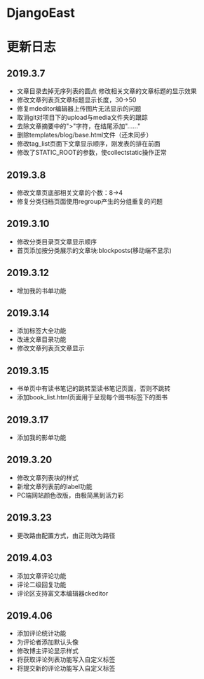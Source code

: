# DjangoEast
# 更新日志
## 2019.3.7
- 文章目录去掉无序列表的圆点
 修改相关文章的文章标题的显示效果
 - 修改文章列表页文章标题显示长度，30→50
- 修复mdeditor编辑器上传图片无法显示的问题
- 取消git对项目下的upload与media文件夹的跟踪
- 去除文章摘要中的">"字符，在结尾添加"......"
- 删除templates/blog/base.html文件（还未同步）
- 修改tag_list页面下文章显示顺序，刚发表的排在前面
- 修改了STATIC_ROOT的参数，使collectstatic操作正常

## 2019.3.8
- 修改文章页底部相关文章的个数：8→4
- 修复分类归档页面使用regroup产生的分组重复的问题

## 2019.3.10
- 修改分类目录页文章显示顺序
- 首页添加按分类展示的文章块:blockposts(移动端不显示)

## 2019.3.12
- 增加我的书单功能

## 2019.3.14
- 添加标签大全功能
- 改进文章目录功能
- 修改文章列表页文章显示

## 2019.3.15
- 书单页中有读书笔记的跳转至读书笔记页面，否则不跳转
- 添加book_list.html页面用于呈现每个图书标签下的图书

## 2019.3.17
- 添加我的影单功能

## 2019.3.20
- 修改文章列表块的样式
- 新增文章列表前的label功能
- PC端网站颜色改版，由极简黑到活力彩

## 2019.3.23
- 更改路由配置方式，由正则改为路径

## 2019.4.03
- 添加文章评论功能
- 评论二级回复功能
- 评论区支持富文本编辑器ckeditor

## 2019.4.06
- 添加评论统计功能
- 为评论者添加默认头像
- 修改博主评论显示样式
- 将获取评论列表功能写入自定义标签
- 将提交新的评论功能写入自定义标签